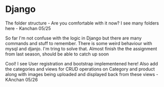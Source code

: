 # Django

The folder structure - Are you comfortable with it now? I see many folders here - Kanchan 05/25

So far I'm not confuse with the logic in Django but there are many commands and stuff to remember. There is some weird behaviour with mysql and djanjo. I'm tring to solve that. Almost finish the the assignment from last season, should be able to catch up soon


Cool! I see User registration and bootstrap implementened here! Also add the categories and views for CRUD operations on Category and product along with images being uploaded and displayed back from these views - KAnchan 05/26
